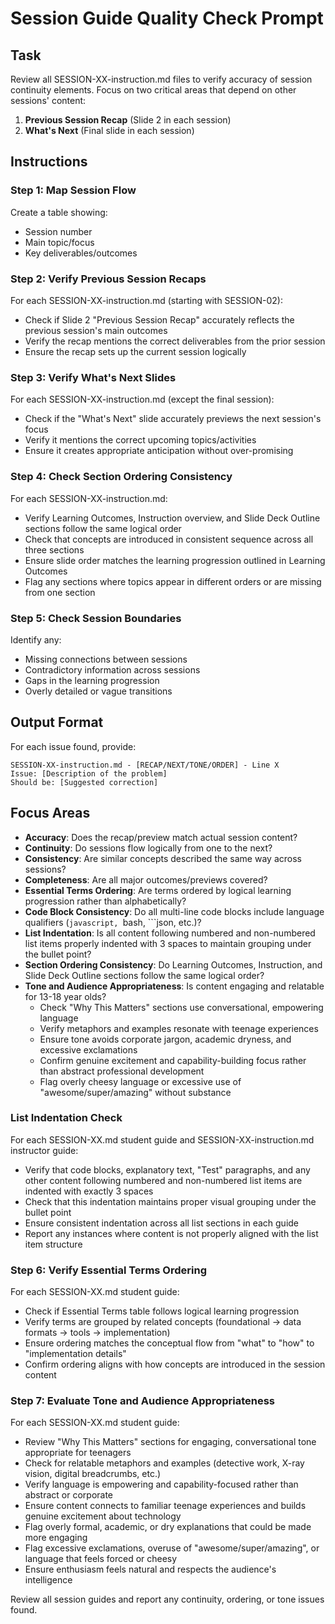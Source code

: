# Session Guide Quality Check Prompt

## Task
Review all SESSION-XX-instruction.md files to verify accuracy of session continuity elements. Focus on two critical areas that depend on other sessions' content:

1. **Previous Session Recap** (Slide 2 in each session)
2. **What's Next** (Final slide in each session)

## Instructions

### Step 1: Map Session Flow
Create a table showing:
- Session number
- Main topic/focus
- Key deliverables/outcomes

### Step 2: Verify Previous Session Recaps
For each SESSION-XX-instruction.md (starting with SESSION-02):
- Check if Slide 2 "Previous Session Recap" accurately reflects the previous session's main outcomes
- Verify the recap mentions the correct deliverables from the prior session
- Ensure the recap sets up the current session logically

### Step 3: Verify What's Next Slides
For each SESSION-XX-instruction.md (except the final session):
- Check if the "What's Next" slide accurately previews the next session's focus
- Verify it mentions the correct upcoming topics/activities
- Ensure it creates appropriate anticipation without over-promising

### Step 4: Check Section Ordering Consistency
For each SESSION-XX-instruction.md:
- Verify Learning Outcomes, Instruction overview, and Slide Deck Outline sections follow the same logical order
- Check that concepts are introduced in consistent sequence across all three sections
- Ensure slide order matches the learning progression outlined in Learning Outcomes
- Flag any sections where topics appear in different orders or are missing from one section

### Step 5: Check Session Boundaries
Identify any:
- Missing connections between sessions
- Contradictory information across sessions
- Gaps in the learning progression
- Overly detailed or vague transitions

## Output Format
For each issue found, provide:
```
SESSION-XX-instruction.md - [RECAP/NEXT/TONE/ORDER] - Line X
Issue: [Description of the problem]
Should be: [Suggested correction]
```

## Focus Areas
- **Accuracy**: Does the recap/preview match actual session content?
- **Continuity**: Do sessions flow logically from one to the next?
- **Consistency**: Are similar concepts described the same way across sessions?
- **Completeness**: Are all major outcomes/previews covered?
- **Essential Terms Ordering**: Are terms ordered by logical learning progression rather than alphabetically?
- **Code Block Consistency**: Do all multi-line code blocks include language qualifiers (```javascript, ```bash, ```json, etc.)?
- **List Indentation**: Is all content following numbered and non-numbered list items properly indented with 3 spaces to maintain grouping under the bullet point?
- **Section Ordering Consistency**: Do Learning Outcomes, Instruction, and Slide Deck Outline sections follow the same logical order?
- **Tone and Audience Appropriateness**: Is content engaging and relatable for 13-18 year olds?
  - Check "Why This Matters" sections use conversational, empowering language
  - Verify metaphors and examples resonate with teenage experiences
  - Ensure tone avoids corporate jargon, academic dryness, and excessive exclamations
  - Confirm genuine excitement and capability-building focus rather than abstract professional development
  - Flag overly cheesy language or excessive use of "awesome/super/amazing" without substance

### List Indentation Check
For each SESSION-XX.md student guide and SESSION-XX-instruction.md instructor guide:
- Verify that code blocks, explanatory text, "Test" paragraphs, and any other content following numbered and non-numbered list items are indented with exactly 3 spaces
- Check that this indentation maintains proper visual grouping under the bullet point
- Ensure consistent indentation across all list sections in each guide
- Report any instances where content is not properly aligned with the list item structure

### Step 6: Verify Essential Terms Ordering
For each SESSION-XX.md student guide:
- Check if Essential Terms table follows logical learning progression
- Verify terms are grouped by related concepts (foundational → data formats → tools → implementation)
- Ensure ordering matches the conceptual flow from "what" to "how" to "implementation details"
- Confirm ordering aligns with how concepts are introduced in the session content

### Step 7: Evaluate Tone and Audience Appropriateness
For each SESSION-XX.md student guide:
- Review "Why This Matters" sections for engaging, conversational tone appropriate for teenagers
- Check for relatable metaphors and examples (detective work, X-ray vision, digital breadcrumbs, etc.)
- Verify language is empowering and capability-focused rather than abstract or corporate
- Ensure content connects to familiar teenage experiences and builds genuine excitement about technology
- Flag overly formal, academic, or dry explanations that could be made more engaging
- Flag excessive exclamations, overuse of "awesome/super/amazing", or language that feels forced or cheesy
- Ensure enthusiasm feels natural and respects the audience's intelligence

Review all session guides and report any continuity, ordering, or tone issues found.
